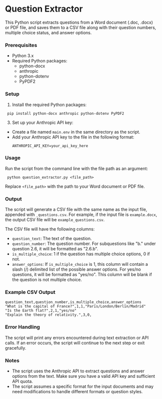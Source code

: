# Question Extractor

This Python script extracts questions from a Word document (.doc, .docx) or PDF file, and saves them to a CSV file along with their question numbers, multiple choice status, and answer options.

### Prerequisites

- Python 3.x
- Required Python packages:
  - python-docx
  - anthropic
  - python-dotenv
  - PyPDF2

### Setup

1. Install the required Python packages:
  ```
   pip install python-docx anthropic python-dotenv PyPDF2
 ```
3. Set up your Anthropic API key:
- Create a file named `main.env` in the same directory as the script.
- Add your Anthropic API key to the file in the following format:
  ```
  ANTHROPIC_API_KEY=your_api_key_here
  ```
### Usage

Run the script from the command line with the file path as an argument:
 ```
  python question_extractor.py <file_path>
 ```
Replace `<file_path>` with the path to your Word document or PDF file.

### Output

The script will generate a CSV file with the same name as the input file, appended with `_questions.csv`. For example, if the input file is `example.docx`, the output CSV file will be `example_questions.csv`.

The CSV file will have the following columns:
- `question_text`: The text of the question.
- `question_number`: The question number. For subquestions like "b." under question 2.6, it will be formatted as "2.6.b".
- `is_multiple_choice`: 1 if the question has multiple choice options, 0 if not.
- `answer_options`: If `is_multiple_choice` is 1, this column will contain a slash (/) delimited list of the possible answer options. For yes/no questions, it will be formatted as "yes/no". This column will be blank if the question is not multiple choice.

### Example CSV Output

 ```
question_text,question_number,is_multiple_choice,answer_options
"What is the capital of France?",1,1,"Paris/London/Berlin/Madrid"
"Is the Earth flat?",2,1,"yes/no"
"Explain the theory of relativity.",3,0,
 ```
### Error Handling

The script will print any errors encountered during text extraction or API calls. If an error occurs, the script will continue to the next step or exit gracefully.

### Notes

- The script uses the Anthropic API to extract questions and answer options from the text. Make sure you have a valid API key and sufficient API quota.
- The script assumes a specific format for the input documents and may need modifications to handle different formats or question styles.
